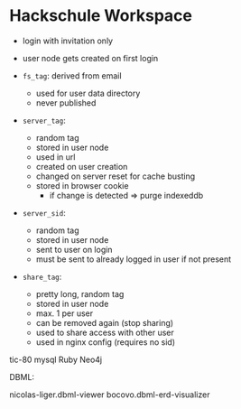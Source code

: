 # Hackschule Workspace

- login with invitation only
- user node gets created on first login

- `fs_tag`: derived from email
  - used for user data directory
  - never published
- `server_tag`:
  - random tag
  - stored in user node
  - used in url
  - created on user creation
  - changed on server reset for cache busting
  - stored in browser cookie
    - if change is detected => purge indexeddb
- `server_sid`:
  - random tag
  - stored in user node
  - sent to user on login
  - must be sent to already logged in user if not present
- `share_tag`:
  - pretty long, random tag
  - stored in user node
  - max. 1 per user
  - can be removed again (stop sharing)
  - used to share access with other user
  - used in nginx config (requires no sid)

tic-80
mysql
Ruby
Neo4j

DBML:

nicolas-liger.dbml-viewer
bocovo.dbml-erd-visualizer

